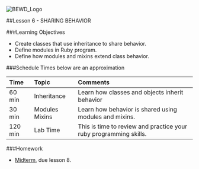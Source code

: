 ![BEWD_Logo](../assets/BEWD_Logo.png)

##Lesson 6 - SHARING BEHAVIOR


###Learning Objectives


*	Create classes that use inheritance to share behavior.
*	Define modules in Ruby program.
*	Define how modules and mixins extend class behavior.



###Schedule
Times below are an approximation


| Time        | Topic| Comments |
|:-------------|:-------------------|:-------------------|
| 60 min | Inheritance | Learn how classes and objects inherit behavior  | 
| 30 min | Modules Mixins | Learn how behavior is shared using modules and mixins. |
| 120 min | Lab Time | This is time to review and practice your ruby programming skills.|


###Homework

-	[Midterm](homework/midterm.rb), due lesson 8.




